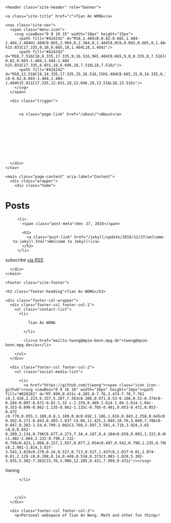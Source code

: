 <!DOCTYPE html>
<html lang="en">

  <head>
  <meta charset="utf-8">
  <meta http-equiv="X-UA-Compatible" content="IE=edge">
  <meta name="viewport" content="width=device-width, initial-scale=1">

  <title>Tian An WONG</title>
  <meta name="description" content="Personal webspace of Tian An Wong. Math and other fun things!">

  <link rel="stylesheet" href="/assets/main.css">
  <link rel="canonical" href="http://localhost:4000/">
  <link rel="alternate" type="application/rss+xml" title="Tian An WONG" href="/feed.xml">
  
  
</head>


  <body>

    <header class="site-header" role="banner">

  <div class="wrapper">

    <a class="site-title" href="/">Tian An WONG</a>

    <nav class="site-nav">
      <span class="menu-icon">
        <svg viewBox="0 0 18 15" width="18px" height="15px">
          <path fill="#424242" d="M18,1.484c0,0.82-0.665,1.484-1.484,1.484H1.484C0.665,2.969,0,2.304,0,1.484l0,0C0,0.665,0.665,0,1.484,0 h15.031C17.335,0,18,0.665,18,1.484L18,1.484z"/>
          <path fill="#424242" d="M18,7.516C18,8.335,17.335,9,16.516,9H1.484C0.665,9,0,8.335,0,7.516l0,0c0-0.82,0.665-1.484,1.484-1.484 h15.031C17.335,6.031,18,6.696,18,7.516L18,7.516z"/>
          <path fill="#424242" d="M18,13.516C18,14.335,17.335,15,16.516,15H1.484C0.665,15,0,14.335,0,13.516l0,0 c0-0.82,0.665-1.484,1.484-1.484h15.031C17.335,12.031,18,12.696,18,13.516L18,13.516z"/>
        </svg>
      </span>

      <div class="trigger">
        
          
          <a class="page-link" href="/about/">About</a>
          
        
          
        
          
        
          
        
          
        
      </div>
    </nav>

  </div>

</header>


    <main class="page-content" aria-label="Content">
      <div class="wrapper">
        <div class="home">

  <h1 class="page-heading">Posts</h1>
  
  


  <ul class="post-list">
    
      <li>
        <span class="post-meta">Dec 27, 2016</span>

        <h2>
          <a class="post-link" href="/jekyll/update/2016/12/27/welcome-to-jekyll.html">Welcome to Jekyll!</a>
        </h2>
      </li>
    
  </ul>

  <p class="rss-subscribe">subscribe <a href="/feed.xml">via RSS</a></p>

</div>

      </div>
    </main>

    <footer class="site-footer">

  <div class="wrapper">

    <h2 class="footer-heading">Tian An WONG</h2>

    <div class="footer-col-wrapper">
      <div class="footer-col footer-col-1">
        <ul class="contact-list">
          <li>
            
              Tian An WONG
            
            </li>
            
            <li><a href="mailto:twong@mpim-bonn.mpg.de">twong@mpim-bonn.mpg.de</a></li>
            
        </ul>
      </div>

      <div class="footer-col footer-col-2">
        <ul class="social-media-list">
          
          <li>
            <a href="https://github.com/tiwong"><span class="icon icon--github"><svg viewBox="0 0 16 16" width="16px" height="16px"><path fill="#828282" d="M7.999,0.431c-4.285,0-7.76,3.474-7.76,7.761 c0,3.428,2.223,6.337,5.307,7.363c0.388,0.071,0.53-0.168,0.53-0.374c0-0.184-0.007-0.672-0.01-1.32 c-2.159,0.469-2.614-1.04-2.614-1.04c-0.353-0.896-0.862-1.135-0.862-1.135c-0.705-0.481,0.053-0.472,0.053-0.472 c0.779,0.055,1.189,0.8,1.189,0.8c0.692,1.186,1.816,0.843,2.258,0.645c0.071-0.502,0.271-0.843,0.493-1.037 C4.86,11.425,3.049,10.76,3.049,7.786c0-0.847,0.302-1.54,0.799-2.082C3.768,5.507,3.501,4.718,3.924,3.65 c0,0,0.652-0.209,2.134,0.796C6.677,4.273,7.34,4.187,8,4.184c0.659,0.003,1.323,0.089,1.943,0.261 c1.482-1.004,2.132-0.796,2.132-0.796c0.423,1.068,0.157,1.857,0.077,2.054c0.497,0.542,0.798,1.235,0.798,2.082 c0,2.981-1.814,3.637-3.543,3.829c0.279,0.24,0.527,0.713,0.527,1.437c0,1.037-0.01,1.874-0.01,2.129 c0,0.208,0.14,0.449,0.534,0.373c3.081-1.028,5.302-3.935,5.302-7.362C15.76,3.906,12.285,0.431,7.999,0.431z"/></svg>
</span><span class="username">tiwong</span></a>

          </li>
          

          
        </ul>
      </div>

      <div class="footer-col footer-col-3">
        <p>Personal webspace of Tian An Wong. Math and other fun things!
</p>
      </div>
    </div>

  </div>

</footer>


  </body>

</html>
